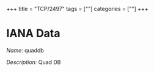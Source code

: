 +++
title = "TCP/2497"
tags = [""]
categories = [""]
+++

# IANA Data

_Name:_ quaddb

_Description:_ Quad DB

